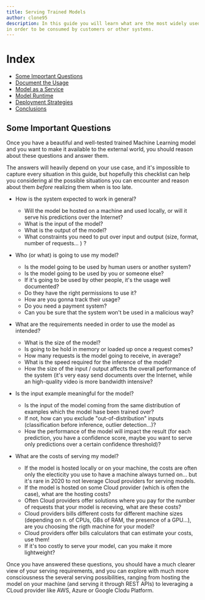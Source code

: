 ```yaml
---
title: Serving Trained Models
author: clone95
description: In this guide you will learn what are the most widely used technologies and techniques to deploy Machine Learning models on the web, 
in order to be consumed by customers or other systems. 
---
```


# Index 

- [Some Important Questions](#Some-Important-Questions)
- [Document the Usage](#Good-Documentation)
- [Model as a Service](#Model-as-a-Service)
- [Model Runtime](#Model-Runtime)
- [Deployment Strategies](#Deployment-Strategies)
- [Conclusions](#Conclusions)


## Some Important Questions

Once you have a beautiful and well-tested trained Machine Learning model and you want to make it available to the external world, you should reason about these questions and answer them.

The answers will heavily depend on your use case, and it's impossible to capture every situation in this guide, but hopefully this checklist can help you considering al the possible situations you can encounter and reason about them _before_ realizing them when is too late.

- How is the system expected to work in general?
    - Will the model be hosted on a machine and used locally, or will it serve his predictions over the Internet?  
    - What is the input of the model?
    - What is the output of the model?
    - What constraints you need to put over input and output (size, format, number of requests... ) ? 

- Who (or what) is going to use my model?
    - Is the model going to be used by human users or another system?
    - Is the model going to be used by you or someone else?
    - If it's going to be used by other people, it's the usage well documented?
    - Do they have the right permissions to use it?
    - How are you gonna track their usage?
    - Do you need a payment system? 
    - Can you be sure that the system won't be used in a malicious way?

- What are the requirements needed in order to use the model as intended?
    - What is the size of the model?
    - Is going to be hold in memory or loaded up once a request comes? 
    - How many requests is the model going to receive, in average?
    - What is the speed required for the inference of the model?
    - How the size of the input / output affects the overall performance of the system (it's very easy send documents over the Internet, while an high-quality video is more bandwidth intensive?

- Is the input example meaningful for the model?
    - Is the input of the model coming from the same distribution of examples which the model hase been trained over?
    - If not, how can you exclude "out-of-distribution" inputs (classification before inference, outlier detection...)?
    - How the performance of the model will impact the result (for each prediction, you have a confidence score, maybe you want to serve only predictions over a certain confidence threshold)? 

- What are the costs of serving my model?

    - If the model is hosted locally or on your machine, the costs are often only the electicity you use to have a machine always turned on... but it's rare in 2020 to not leverage Cloud providers for serving models.
    - If the model is hosted on some Cloud provider (which is often the case), what are the hosting costs?
    - Often Cloud providers offer solutions where you pay for the number of requests that your model is receving, what are these costs?
    - Cloud providers bills different costs for different machine sizes (depending on n. of CPUs, GBs of RAM, the presence of a GPU...), are you choosing the rigth machine for your model?
    - Cloud providers offer bills calculators that can estimate your costs, use them!
    - If it's too costly to serve your model, can you make it more lightweight?


Once you have answered these questions, you should have a much clearer view of your serving requirements, and you can explore with much more consciousness the several serving possibilities, ranging from hosting the model on your machine (and serving it through REST APIs) to leveraging a CLoud provider like AWS, Azure or Google Clodu Platform.